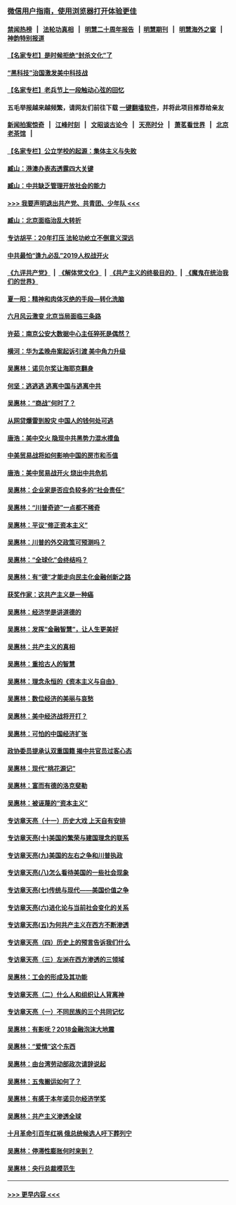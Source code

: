 ### [微信用户指南，使用浏览器打开体验更佳](https://github.com/gfw-breaker/banned-news1/blob/master/indexes/wechat-guide.md?t=0)
#### [禁闻热榜](热点新闻.md?t=0)  &nbsp;&nbsp;|&nbsp;&nbsp; [法轮功真相](https://github.com/gfw-breaker/truth/blob/master/README.md?t=0) &nbsp;&nbsp;|&nbsp;&nbsp; [明慧二十周年报告](https://github.com/gfw-breaker/mh-reports/blob/master/README.md?t=0) &nbsp;&nbsp;|&nbsp;&nbsp;[明慧期刊](https://github.com/gfw-breaker/mh-qikan) &nbsp;&nbsp;|&nbsp;&nbsp; [明慧海外之窗](https://github.com/gfw-breaker/mh-news/blob/master/README.md?t=0) &nbsp;&nbsp;|&nbsp;&nbsp; [神韵特别报道](https://github.com/gfw-breaker/mh-news/blob/master/shenyun.md?t=0)
#### [【名家专栏】是时候拒绝“封杀文化”了](../pages/nsc423/n11814093.md?t=02150855) 
#### [“黑科技”治国激发美中科技战](../pages/nsc423/n11638056.md?t=02150855) 
#### [【名家专栏】老兵节上一段触动心弦的回忆](../pages/nsc423/n11646016.md?t=02150855) 
#### 五毛举报越来越频繁，请网友们前往下载 [一键翻墙软件](https://github.com/gfw-breaker/ssr-accounts)，并将此项目推荐给亲友
#### [新闻拍案惊奇](https://github.com/gfw-breaker/banned-news1/blob/master/pages/link4.md) &nbsp;&nbsp;|&nbsp;&nbsp; [江峰时刻](https://github.com/gfw-breaker/banned-news1/blob/master/pages/link4.md) &nbsp;&nbsp;|&nbsp;&nbsp; [文昭谈古论今](https://github.com/gfw-breaker/banned-news1/blob/master/pages/link4.md) &nbsp;&nbsp;|&nbsp;&nbsp; [天亮时分](https://github.com/gfw-breaker/banned-news1/blob/master/pages/link4.md) &nbsp;&nbsp;|&nbsp;&nbsp; [萧茗看世界](https://github.com/gfw-breaker/banned-news1/blob/master/pages/link4.md) &nbsp;&nbsp;|&nbsp;&nbsp; [北京老茶馆](https://github.com/gfw-breaker/banned-news1/blob/master/pages/link4.md) &nbsp;&nbsp;|&nbsp;&nbsp; 
#### [【名家专栏】公立学校的起源：集体主义与失败](../pages/nsc423/n11601833.md?t=02150855) 
#### [臧山：港澳办表态透露四大关键](../pages/nsc423/n11421628.md?t=02150855) 
#### [臧山：中共缺乏管理开放社会的能力](../pages/nsc423/n11407457.md?t=02150855) 
#### [>>> 我要声明退出共产党、共青团、少年队 <<<](https://github.com/begood0513/goodnews/blob/master/quit/letter.md) 
#### [臧山：北京面临治乱大转折](../pages/nsc423/n11406895.md?t=02150855) 
#### [专访胡平：20年打压 法轮功屹立不倒意义深远](../pages/nsc423/n11398800.md?t=02150855) 
#### [中共最怕“逢九必乱”2019人权战开火](../pages/nsc423/n11385248.md?t=02150855) 
#### [《九评共产党》](https://github.com/begood0513/9ping.md/blob/master/README.md) &nbsp;|&nbsp; [《解体党文化》](../../../../jtdwh.md/blob/master/README.md)  &nbsp;|&nbsp; [《共产主义的终极目的》](../../../../gczydzjmd.md/blob/master/README.md) &nbsp;|&nbsp; [《魔鬼在统治我们的世界》](../../../../mgztzwmdsj.md/blob/master/README.md) 
#### [夏一阳：精神和肉体灭绝的手段—转化洗脑](../pages/nsc423/n11368250.md?t=02150855) 
#### [六月风云激变 北京当局面临三条路](../pages/nsc423/n11313668.md?t=02150855) 
#### [许茹：南京公安大数据中心主任猝死是偶然？](../pages/nsc423/n11064744.md?t=02150855) 
#### [横河：华为孟晚舟案起诉引渡 美中角力升级](../pages/nsc423/n11027230.md?t=02150855) 
#### [吴惠林：诺贝尔奖让海耶克翻身](../pages/nsc423/n10890049.md?t=02150855) 
#### [何坚：逃逃逃 逃离中国与逃离中共](../pages/nsc423/n10592891.md?t=02150855) 
#### [吴惠林：“商战”何时了？](../pages/nsc423/n10573558.md?t=02150855) 
#### [从网贷爆雷到股灾 中国人的钱何处可逃](../pages/nsc423/n10572800.md?t=02150855) 
#### [唐浩：美中交火 隐现中共黑势力混水摸鱼](../pages/nsc423/n10544040.md?t=02150855) 
#### [中美贸易战将如何影响中国的房市和币值](../pages/nsc423/n10543697.md?t=02150855) 
#### [唐浩：美中贸易战开火 烧出中共危机](../pages/nsc423/n10540126.md?t=02150855) 
#### [吴惠林：企业家是否应负较多的“社会责任”](../pages/nsc423/n10535022.md?t=02150855) 
#### [吴惠林：“川普奇迹”一点都不稀奇](../pages/nsc423/n10512808.md?t=02150855) 
#### [吴惠林：平议“修正资本主义”](../pages/nsc423/n10495724.md?t=02150855) 
#### [吴惠林：川普的外交政策可预测吗？](../pages/nsc423/n10462387.md?t=02150855) 
#### [吴惠林：“全球化”会终结吗？](../pages/nsc423/n10452838.md?t=02150855) 
#### [吴惠林：有“德”才能走向民主化金融创新之路](../pages/nsc423/n10432292.md?t=02150855) 
#### [获奖作家：这共产主义是一种癌](../pages/nsc423/n10431541.md?t=02150855) 
#### [吴惠林：经济学是讲道德的](../pages/nsc423/n10398014.md?t=02150855) 
#### [吴惠林：发挥“金融智慧”，让人生更美好](../pages/nsc423/n10375019.md?t=02150855) 
#### [吴惠林：共产主义的真相](../pages/nsc423/n10351394.md?t=02150855) 
#### [吴惠林：重拾古人的智慧](../pages/nsc423/n10337691.md?t=02150855) 
#### [吴惠林：理念永恒的《资本主义与自由》](../pages/nsc423/n10316274.md?t=02150855) 
#### [吴惠林：数位经济的美丽与哀愁](../pages/nsc423/n10292946.md?t=02150855) 
#### [吴惠林：美中经济战将开打？](../pages/nsc423/n10258825.md?t=02150855) 
#### [吴惠林：可怕的中国经济扩张](../pages/nsc423/n10219147.md?t=02150855) 
#### [政协委员提承认双重国籍 揭中共官员过客心态](../pages/nsc423/n10208809.md?t=02150855) 
#### [吴惠林：现代“桃花源记”](../pages/nsc423/n10185234.md?t=02150855) 
#### [吴惠林：富而有德的洛克斐勒](../pages/nsc423/n10142264.md?t=02150855) 
#### [吴惠林：被诬蔑的“资本主义”](../pages/nsc423/n10124816.md?t=02150855) 
#### [专访章天亮（十一）历史大戏 上天自有安排](../pages/nsc423/n10094905.md?t=02150855) 
#### [专访章天亮(十)美国的繁荣与建国理念的联系](../pages/nsc423/n10094899.md?t=02150855) 
#### [专访章天亮(九)美国的左右之争和川普执政](../pages/nsc423/n10094889.md?t=02150855) 
#### [专访章天亮(八)怎么看待美国的一些社会现象](../pages/nsc423/n10094857.md?t=02150855) 
#### [专访章天亮(七)传统与现代——美国价值之争](../pages/nsc423/n10093140.md?t=02150855) 
#### [专访章天亮(六)进化论与当前社会变化的关系](../pages/nsc423/n10092036.md?t=02150855) 
#### [专访章天亮(五)为何共产主义在西方不断渗透](../pages/nsc423/n10083620.md?t=02150855) 
#### [专访章天亮（四）历史上的预言告诉我们什么](../pages/nsc423/n10083606.md?t=02150855) 
#### [专访章天亮（三）左派在西方渗透的三领域](../pages/nsc423/n10081115.md?t=02150855) 
#### [吴惠林：工会的形成及其功能](../pages/nsc423/n10080633.md?t=02150855) 
#### [专访章天亮（二）什么人和组织让人背离神](../pages/nsc423/n10076637.md?t=02150855) 
#### [专访章天亮（一）不同民族的三个共同记忆](../pages/nsc423/n10074188.md?t=02150855) 
#### [吴惠林：有影呒？2018金融泡沫大地震](../pages/nsc423/n10040534.md?t=02150855) 
#### [吴惠林：“爱情”这个东西](../pages/nsc423/n10019423.md?t=02150855) 
#### [吴惠林：由台湾劳动部政次请辞说起](../pages/nsc423/n9979679.md?t=02150855) 
#### [吴惠林：五鬼搬运如何了？](../pages/nsc423/n9925338.md?t=02150855) 
#### [吴惠林：有感于本年诺贝尔经济学奖](../pages/nsc423/n9871883.md?t=02150855) 
#### [吴惠林：共产主义渗透全球](../pages/nsc423/n9812748.md?t=02150855) 
#### [十月革命引百年红祸 俄总统候选人吁下葬列宁](../pages/nsc423/n9810182.md?t=02150855) 
#### [吴惠林：停滞性膨胀何时来到？](../pages/nsc423/n9764136.md?t=02150855) 
#### [吴惠林：央行总裁模范生](../pages/nsc423/n9728134.md?t=02150855) 

----
#### [ >>> 更早内容 <<< ](../indexes/nsc423-earlier.md)
